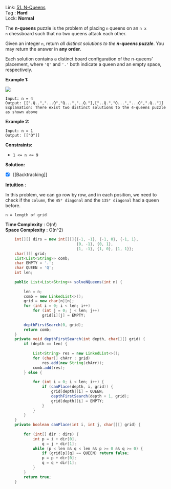 Link: [51. N-Queens](https://leetcode.com/problems/n-queens/) <br>
Tag : **Hard**<br>
Lock: **Normal**

The **n-queens** puzzle is the problem of placing `n` queens on an `n x n` chessboard such that no two queens attack each other.

Given an integer `n`, return _all distinct solutions to the **n-queens puzzle**_. You may return the answer in **any order**.

Each solution contains a distinct board configuration of the n-queens' placement, where `'Q'` and `'.'` both indicate a queen and an empty space, respectively.

**Example 1:**

![](https://assets.leetcode.com/uploads/2020/11/13/queens.jpg)

```
Input: n = 4
Output: [[".Q..","...Q","Q...","..Q."],["..Q.","Q...","...Q",".Q.."]]
Explanation: There exist two distinct solutions to the 4-queens puzzle as shown above
```

**Example 2:**

```
Input: n = 1
Output: [["Q"]]
```

**Constraints:**

- `1 <= n <= 9`

**Solution:**

- [x]  [[Backtracking]]

**Intuition** :

In this problem, we can go row by row, and in each position, we need to check if the `column`, the `45° diagonal` and the `135° diagonal` had a queen before.

```
n = length of grid
```
**Time Complexity** : O(n!)<br>
**Space Complexity** : O(n^2)

```java
    int[][] dirs = new int[][]{{-1, -1}, {-1, 0}, {-1, 1},
                               {0, -1}, {0, 1},
                               {1, -1}, {1, 0}, {1, 1}};
    char[][] grid;
    List<List<String>> comb;
    char EMPTY = '.';
    char QUEEN = 'Q';
    int len;
    
    public List<List<String>> solveNQueens(int n) {
        
        len = n;
        comb = new LinkedList<>();
        grid = new char[n][n];
        for (int i = 0; i < len; i++)
            for (int j = 0; j < len; j++)
                grid[i][j] = EMPTY;
        
        depthFirstSearch(0, grid);
        return comb;
    }
    private void depthFirstSearch(int depth, char[][] grid) {
        if (depth == len) {
            
            List<String> res = new LinkedList<>();
            for (char[] chArr : grid)
                res.add(new String(chArr));
            comb.add(res);
        } else {
            
            for (int i = 0; i < len; i++) {
                if (canPlace(depth, i, grid)) {
                    grid[depth][i] = QUEEN;
                    depthFirstSearch(depth + 1, grid);
                    grid[depth][i] = EMPTY;
                }
            }
        }
    }
    private boolean canPlace(int i, int j, char[][] grid) {
        
        for (int[] dir : dirs) {
            int p = i + dir[0],
                q = j + dir[1];
            while (p < len && q < len && p >= 0 && q >= 0) {
                if (grid[p][q] == QUEEN) return false;
                p = p + dir[0];
                q = q + dir[1];
            }
        }
        return true;
    }
```
